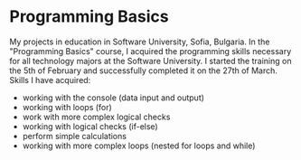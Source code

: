 # Programming Basics
My projects in education in Software University, Sofia, Bulgaria. In the "Programming Basics" course, I acquired the programming skills necessary for all technology majors at the Software University. I started the training on the 5th of February and successfully completed it on the 27th of March.
Skills I have acquired:
 - working with the console (data input and output)
 - working with loops (for)
 - work with more complex logical checks
 - working with logical checks (if-else)
 - perform simple calculations
 - working with more complex loops (nested for loops and while)
